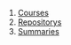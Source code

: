1. [Courses](content-courses.md)
2. [Repositorys](content-repositorys.md)
3. [Summaries](contents-docs.md)